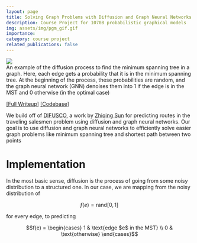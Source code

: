 ```yaml
---
layout: page
title: Solving Graph Problems with Diffusion and Graph Neural Networks 
description: Course Project for 10708 probabilistic graphical models
img: assets/img/pgm_gif.gif
importance: 
category: course project
related_publications: false
---
```


<div class="row">
    <div class="col-sm mt-3 mt-md-0">
        <!-- add gif from assets/img/pgm_gif.gif -->
        <img src="../../assets/img/pgm_gif.gif">
    </div>
</div>
<div class="caption">
    An example of the diffusion process to find the minimum spanning tree in a graph. Here, each edge gets a probability that it is in the minimum spanning tree. At the beginning of the process, these probabilities are random, and the graph neural network (GNN) denoises them into 1 if the edge is in the MST and 0 otherwise (in the optimal case)
</div>

[[Full Writeup]](../../assets/pdf/pgm_final_report.pdf) [[Codebase]](https://github.com/maxwelljones14/DIFUSCO)

We build off of [DIFUSCO](https://proceedings.neurips.cc/paper_files/paper/2023/file/0ba520d93c3df592c83a611961314c98-Paper-Conference.pdf), a work by [Zhiqing Sun](https://www.cs.cmu.edu/~zhiqings/) for predicting routes in the traveling salesmen problem using diffusion and graph neural networks. Our goal is to use diffusion and graph neural networks to efficiently solve easier graph problems like minimum spanning tree and shortest path between two points

# Implementation

In the most basic sense, diffusion is the process of going from some noisy distribution to a structured one. In our case, we are mapping from the noisy distribution of 

$$f(e) = \text{rand}[0, 1]$$

for every edge, to predicting

$$f(e) = \begin{cases} 1 & \text{edge $e$ in the MST} \\ 0 & \text{otherwise} \end{cases}$$